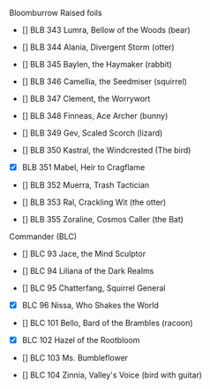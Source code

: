 Bloomburrow Raised foils

- [] BLB 343 Lumra, Bellow of the Woods (bear)

- [] BLB	344	Alania, Divergent Storm (otter)

- [] BLB	345	Baylen, the Haymaker (rabbit)

- [] BLB	346	Camellia, the Seedmiser (squirrel)

- [] BLB	347	Clement, the Worrywort

- [] BLB	348	Finneas, Ace Archer (bunny)

- [] BLB	349	Gev, Scaled Scorch (lizard)

- [] BLB	350	Kastral, the Windcrested (The bird)
 
- [X] BLB	351	Mabel, Heir to Cragflame

- [] BLB	352	Muerra, Trash Tactician

- [] BLB	353	Ral, Crackling Wit (the otter)
 
- [] BLB	355	Zoraline, Cosmos Caller (the Bat)

Commander (BLC)

- [] BLC	93	Jace, the Mind Sculptor

- [] BLC	94	Liliana of the Dark Realms

- [] BLC	95	Chatterfang, Squirrel General

- [X] BLC	96	Nissa, Who Shakes the World

- [] BLC	101	Bello, Bard of the Brambles (racoon)

- [X] BLC	102	Hazel of the Rootbloom

- [] BLC	103	Ms. Bumbleflower

- [] BLC	104	Zinnia, Valley's Voice (bird with guitar)

